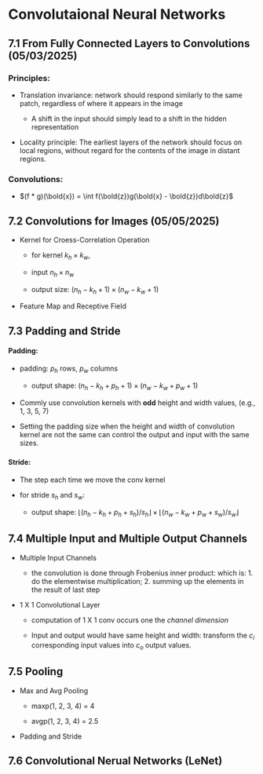 # Convolutaional Neural Networks

## 7.1 From Fully Connected Layers to Convolutions (05/03/2025)

### Principles:

- Translation invariance: network should respond similarly to the same patch, regardless of where it appears in the image
  
  - A shift in the input should simply lead to a shift in the hidden representation

- Locality principle: The earliest layers of the network should focus on local regions, without regard for the contents of the image in distant regions.

### Convolutions:

- $(f * g)(\bold{x}) = \int f(\bold{z})g(\bold{x} - \bold{z})d\bold{z}$ 
  
  

## 7.2 Convolutions for Images (05/05/2025)

* Kernel for Croess-Correlation Operation
  
  * for kernel $k_h \times k_w$,
  
  * input $n_h \times n_w$
  
  * output size: $(n_h - k_h + 1) \times (n_w - k_w + 1)$

* Feature Map and Receptive Field
  
  
  
  

## 7.3 Padding and Stride

#### Padding:

- padding: $p_h$ rows, $p_w$ columns
  
  - output shape: $(n_h - k_h + p_h + 1) \times (n_w - k_w + p_w + 1)$

- Commly use convolution kernels with **odd** height and width values, (e.g., 1, 3, 5, 7)

- Setting the padding size when the height and width of convolution kernel are not the same can control the output and input with the same sizes. 
  
  ### 

#### Stride:

* The step each time we move the conv kernel

* for stride $s_h$ and $s_w$: 
  
  * output shape: $\left\lfloor (n_h - k_h + p_h + s_h)/s_h \right\rfloor \times \left\lfloor (n_w - k_w + p_w + s_w)/s_w \right\rfloor$ 
    
    
    
    

## 7.4 Multiple Input and Multiple Output Channels

- Multiple Input Channels
  
  - the convolution is done through Frobenius inner product: which is: 1. do the elementwise multiplication; 2. summing up the elements in the result of last step

- 1 X 1 Convolutional Layer
  
  - computation of 1 X 1 conv occurs one the *channel dimension*
  
  - Input and output would have same height and width: transform the $c_i$ corresponding input values into $c_o$ output values.

## 7.5 Pooling

* Max and Avg Pooling
  
  * maxp(1, 2, 3, 4) = 4
  
  * avgp(1, 2, 3, 4) = 2.5

* Padding and Stride







## 7.6 Convolutional Nerual Networks (LeNet)


